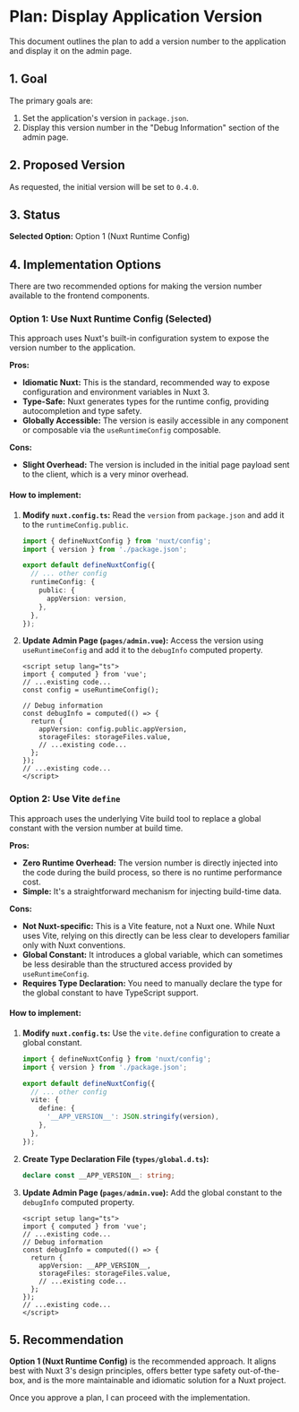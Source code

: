 # Plan: Display Application Version

This document outlines the plan to add a version number to the application and display it on the admin page.

## 1. Goal

The primary goals are:
1.  Set the application's version in `package.json`.
2.  Display this version number in the "Debug Information" section of the admin page.

## 2. Proposed Version

As requested, the initial version will be set to `0.4.0`.

## 3. Status

**Selected Option:** Option 1 (Nuxt Runtime Config)

## 4. Implementation Options

There are two recommended options for making the version number available to the frontend components.

### Option 1: Use Nuxt Runtime Config (Selected)

This approach uses Nuxt's built-in configuration system to expose the version number to the application.

**Pros:**
- **Idiomatic Nuxt:** This is the standard, recommended way to expose configuration and environment variables in Nuxt 3.
- **Type-Safe:** Nuxt generates types for the runtime config, providing autocompletion and type safety.
- **Globally Accessible:** The version is easily accessible in any component or composable via the `useRuntimeConfig` composable.

**Cons:**
- **Slight Overhead:** The version is included in the initial page payload sent to the client, which is a very minor overhead.

#### How to implement:

1.  **Modify `nuxt.config.ts`:**
    Read the `version` from `package.json` and add it to the `runtimeConfig.public`.

    ```typescript
    import { defineNuxtConfig } from 'nuxt/config';
    import { version } from './package.json';

    export default defineNuxtConfig({
      // ... other config
      runtimeConfig: {
        public: {
          appVersion: version,
        },
      },
    });
    ```

2.  **Update Admin Page (`pages/admin.vue`):**
    Access the version using `useRuntimeConfig` and add it to the `debugInfo` computed property.

    ```vue
    <script setup lang="ts">
    import { computed } from 'vue';
    // ...existing code...
    const config = useRuntimeConfig();

    // Debug information
    const debugInfo = computed(() => {
      return {
        appVersion: config.public.appVersion,
        storageFiles: storageFiles.value,
        // ...existing code...
      };
    });
    // ...existing code...
    </script>
    ```

### Option 2: Use Vite `define`

This approach uses the underlying Vite build tool to replace a global constant with the version number at build time.

**Pros:**
- **Zero Runtime Overhead:** The version number is directly injected into the code during the build process, so there is no runtime performance cost.
- **Simple:** It's a straightforward mechanism for injecting build-time data.

**Cons:**
- **Not Nuxt-specific:** This is a Vite feature, not a Nuxt one. While Nuxt uses Vite, relying on this directly can be less clear to developers familiar only with Nuxt conventions.
- **Global Constant:** It introduces a global variable, which can sometimes be less desirable than the structured access provided by `useRuntimeConfig`.
- **Requires Type Declaration:** You need to manually declare the type for the global constant to have TypeScript support.

#### How to implement:

1.  **Modify `nuxt.config.ts`:**
    Use the `vite.define` configuration to create a global constant.

    ```typescript
    import { defineNuxtConfig } from 'nuxt/config';
    import { version } from './package.json';

    export default defineNuxtConfig({
      // ... other config
      vite: {
        define: {
          '__APP_VERSION__': JSON.stringify(version),
        },
      },
    });
    ```

2.  **Create Type Declaration File (`types/global.d.ts`):**
    ```typescript
    declare const __APP_VERSION__: string;
    ```

3.  **Update Admin Page (`pages/admin.vue`):**
    Add the global constant to the `debugInfo` computed property.

    ```vue
    <script setup lang="ts">
    import { computed } from 'vue';
    // ...existing code...
    // Debug information
    const debugInfo = computed(() => {
      return {
        appVersion: __APP_VERSION__,
        storageFiles: storageFiles.value,
        // ...existing code...
      };
    });
    // ...existing code...
    </script>
    ```

## 5. Recommendation

**Option 1 (Nuxt Runtime Config)** is the recommended approach. It aligns best with Nuxt 3's design principles, offers better type safety out-of-the-box, and is the more maintainable and idiomatic solution for a Nuxt project.

Once you approve a plan, I can proceed with the implementation.
